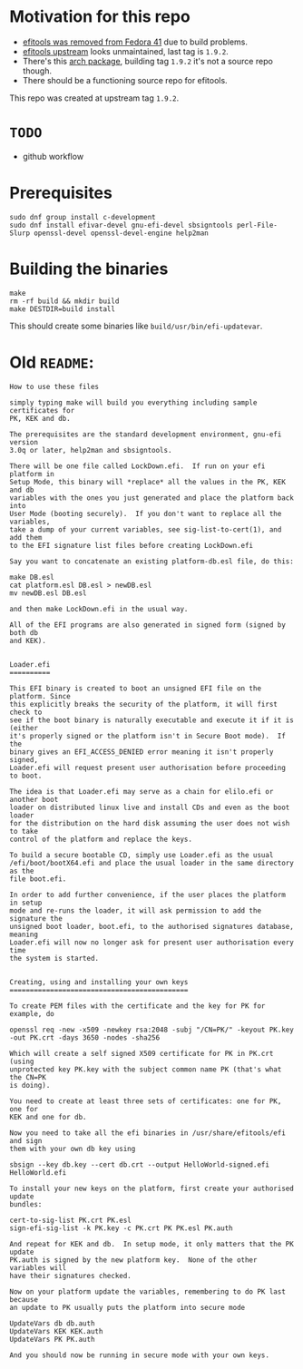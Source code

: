 # Motivation for this repo

* [efitools was removed from Fedora 41](https://discussion.fedoraproject.org/t/f41-secure-boot-with-only-your-own-keys/138120) due to build problems.
* [efitools upstream](https://web.git.kernel.org/pub/scm/linux/kernel/git/jejb/efitools.git/) looks unmaintained, last tag is `1.9.2`.
* There's this [arch package](https://gitlab.archlinux.org/archlinux/packaging/packages/efitools), building tag `1.9.2` it's not a source repo though.
* There should be a functioning source repo for efitools.

This repo was created at upstream tag `1.9.2`.

# `TODO`

* github workflow

# Prerequisites

```
sudo dnf group install c-development
sudo dnf install efivar-devel gnu-efi-devel sbsigntools perl-File-Slurp openssl-devel openssl-devel-engine help2man
```

# Building the binaries

```
make
rm -rf build && mkdir build
make DESTDIR=build install
```

This should create some binaries like `build/usr/bin/efi-updatevar`.

# Old `README`:

```
How to use these files

simply typing make will build you everything including sample certificates for
PK, KEK and db.

The prerequisites are the standard development environment, gnu-efi version
3.0q or later, help2man and sbsigntools.

There will be one file called LockDown.efi.  If run on your efi platform in
Setup Mode, this binary will *replace* all the values in the PK, KEK and db
variables with the ones you just generated and place the platform back into
User Mode (booting securely).  If you don't want to replace all the variables,
take a dump of your current variables, see sig-list-to-cert(1), and add them
to the EFI signature list files before creating LockDown.efi

Say you want to concatenate an existing platform-db.esl file, do this:

make DB.esl
cat platform.esl DB.esl > newDB.esl
mv newDB.esl DB.esl

and then make LockDown.efi in the usual way.

All of the EFI programs are also generated in signed form (signed by both db
and KEK).


Loader.efi
==========

This EFI binary is created to boot an unsigned EFI file on the platform. Since
this explicitly breaks the security of the platform, it will first check to
see if the boot binary is naturally executable and execute it if it is (either
it's properly signed or the platform isn't in Secure Boot mode).  If the
binary gives an EFI_ACCESS_DENIED error meaning it isn't properly signed,
Loader.efi will request present user authorisation before proceeding to boot.

The idea is that Loader.efi may serve as a chain for elilo.efi or another boot
loader on distributed linux live and install CDs and even as the boot loader
for the distribution on the hard disk assuming the user does not wish to take
control of the platform and replace the keys.

To build a secure bootable CD, simply use Loader.efi as the usual
/efi/boot/bootX64.efi and place the usual loader in the same directory as the
file boot.efi.

In order to add further convenience, if the user places the platform in setup
mode and re-runs the loader, it will ask permission to add the signature the
unsigned boot loader, boot.efi, to the authorised signatures database, meaning
Loader.efi will now no longer ask for present user authorisation every time
the system is started.


Creating, using and installing your own keys
============================================

To create PEM files with the certificate and the key for PK for example, do

openssl req -new -x509 -newkey rsa:2048 -subj "/CN=PK/" -keyout PK.key -out PK.crt -days 3650 -nodes -sha256

Which will create a self signed X509 certificate for PK in PK.crt (using
unprotected key PK.key with the subject common name PK (that's what the CN=PK
is doing).

You need to create at least three sets of certificates: one for PK, one for
KEK and one for db.

Now you need to take all the efi binaries in /usr/share/efitools/efi and sign
them with your own db key using

sbsign --key db.key --cert db.crt --output HelloWorld-signed.efi HelloWorld.efi

To install your new keys on the platform, first create your authorised update
bundles:

cert-to-sig-list PK.crt PK.esl
sign-efi-sig-list -k PK.key -c PK.crt PK PK.esl PK.auth

And repeat for KEK and db.  In setup mode, it only matters that the PK update
PK.auth is signed by the new platform key.  None of the other variables will
have their signatures checked.

Now on your platform update the variables, remembering to do PK last because
an update to PK usually puts the platform into secure mode

UpdateVars db db.auth
UpdateVars KEK KEK.auth
UpdateVars PK PK.auth

And you should now be running in secure mode with your own keys.
```
